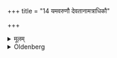 +++
title = "14 यमवरुणौ देवतानामत्राधिकौ"

+++

<details><summary>मूलम्</summary>

यमवरुणौ देवतानामत्राधिकौ १४
</details>

<details><summary>Oldenberg</summary>

14. Of deities Yama and Varuṇa are added here (to the deities stated above) (Sūtra II).
</details>
